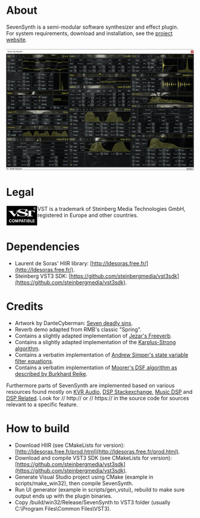 # About
SevenSynth is a semi-modular software synthesizer and effect plugin.\
For system requirements, download and installation, see the [project website](https://sjoerdvankreel.github.io/seven/).\
\
![Screenshot](static/screenshot.png)

# Legal
<img align="left" alt="VST logo" src="static/vst_logo.png">
VST is a trademark of Steinberg Media Technologies GmbH,<br/>
registered in Europe and other countries.
<br clear="left"/>

# Dependencies
- Laurent de Soras' HIIR library: [http://ldesoras.free.fr/](http://ldesoras.free.fr/).
- Steinberg VST3 SDK: [https://github.com/steinbergmedia/vst3sdk](https://github.com/steinbergmedia/vst3sdk).

# Credits

- Artwork by DanteCyberman: [Seven deadly sins](https://www.deviantart.com/dantecyberman/art/Seven-deadly-sins-442680725).
- Reverb demo adapted from RMB's classic "Spring".
- Contains a slightly adapted implementation of [Jezar's Freeverb](https://github.com/sinshu/freeverb).
- Contains a slightly adapted implementation of the [Karplus-Strong algorithm](https://blog.demofox.org/2016/06/16/synthesizing-a-pluked-string-sound-with-the-karplus-strong-algorithm).
- Contains a verbatim implementation of [Andrew Simper's state variable filter equations](https://cytomic.com/files/dsp/SvfLinearTrapOptimised2.pdf).
- Contains a verbatim implementation of [Moorer's DSF algorithm as described by Burkhard Reike](https://www.verklagekasper.de/synths/dsfsynthesis/dsfsynthesis.html).

Furthermore parts of SevenSynth are implemented based on various resources found mostly on 
[KVR Audio](https://www.kvraudio.com), [DSP Stackexchange](https://dsp.stackexchange.com),
[Music DSP](https://www.musicdsp.org) and [DSP Related](https://www.dsprelated.com).
Look for // http:// or // https:// in the source code for sources relevant to a specific feature.

# How to build

- Download HIIR (see CMakeLists for version): [http://ldesoras.free.fr/prod.html](http://ldesoras.free.fr/prod.html).
- Download and compile VST3 SDK (see CMakeLists for version): [https://github.com/steinbergmedia/vst3sdk](https://github.com/steinbergmedia/vst3sdk).
- Generate Visual Studio project using CMake (example in scripts/make_win32), then compile SevenSynth.
- Run UI generator (example in scripts/gen_vstui), rebuild to make sure output ends up with the plugin binaries.
- Copy /build/win32/Release/SevenSynth to VST3 folder (usually C:\Program Files\Common Files\VST3).
